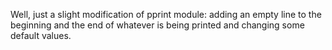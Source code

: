 Well, just a slight modification of pprint module: adding an empty line to the beginning and the end of whatever is being printed and changing some default values.